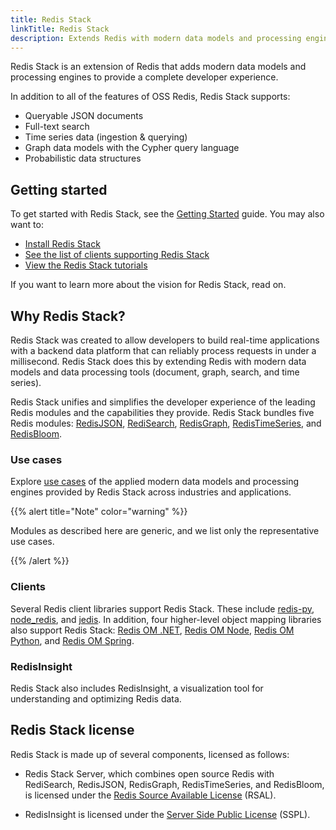 ```yaml
---
title: Redis Stack
linkTitle: Redis Stack
description: Extends Redis with modern data models and processing engines. Includes documentation for the bundled Redis modules and RedisInsight.
---
```


Redis Stack is an extension of Redis that adds modern data models and processing engines to provide a complete developer experience.

In addition to all of the features of OSS Redis, Redis Stack supports:

* Queryable JSON documents
* Full-text search
* Time series data (ingestion & querying)
* Graph data models with the Cypher query language
* Probabilistic data structures

## Getting started

To get started with Redis Stack, see the [Getting Started](/docs/stack/get-started/) guide. You may also want to:

* [Install Redis Stack](/docs/stack/get-started/install/)
* [See the list of clients supporting Redis Stack](/docs/stack/get-started/clients/)
* [View the Redis Stack tutorials](/docs/stack/get-started/tutorials/)

If you want to learn more about the vision for Redis Stack, read on.

## Why Redis Stack?

Redis Stack was created to allow developers to build real-time applications with a backend data platform that can reliably process requests in under a millisecond. Redis Stack does this by extending Redis with modern data models and data processing tools (document, graph, search, and time series).

Redis Stack unifies and simplifies the developer experience of the leading Redis modules and the capabilities they provide. Redis Stack bundles five Redis modules: [RedisJSON](/docs/stack/json), [RediSearch](/docs/stack/search), [RedisGraph](/docs/stack/graph), [RedisTimeSeries](/docs/stack/timeseries), and [RedisBloom](/docs/stack/bloom).

### Use cases

Explore [use cases](/docs/stack/use-cases/) of the applied modern data models and processing engines provided by Redis Stack across industries and applications. 

{{% alert title="Note" color="warning" %}}
 
Modules as described here are generic, and we list only the representative use cases.

{{% /alert %}}

### Clients

Several Redis client libraries support Redis Stack. These include [redis-py](https://github.com/redis/redis-py), [node_redis](https://github.com/redis/node-redis), and [jedis](https://github.com/redis/jedis). In addition, four higher-level object mapping libraries also support Redis Stack: [Redis OM .NET](https://github.com/redis/redis-om-python), [Redis OM Node](https://github.com/redis/redis-om-python), [Redis OM Python](https://github.com/redis/redis-om-python), and [Redis OM Spring](https://github.com/redis/redis-om-spring).

### RedisInsight

Redis Stack also includes RedisInsight, a visualization tool for understanding and optimizing Redis data.

## Redis Stack license

Redis Stack is made up of several components, licensed as follows:

* Redis Stack Server, which combines open source Redis with RediSearch, RedisJSON, RedisGraph, RedisTimeSeries, and RedisBloom, is licensed under the [Redis Source Available License](https://github.com/RediSearch/RediSearch/blob/master/LICENSE) (RSAL).

* RedisInsight is licensed under the [Server Side Public License](https://en.wikipedia.org/wiki/Server_Side_Public_License) (SSPL).
